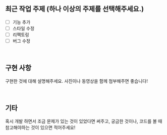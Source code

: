 ## 최근 작업 주제 (하나 이상의 주제를 선택해주세요.)

- [ ] 기능 추가
- [ ] 스타일 수정
- [ ] 리팩토링
- [ ] 버그 수정

<br />

## 구현 사항

구현한 것에 대해 설명해주세요.
사진이나 동영상을 함께 첨부해주면 좋습니다!

<br />

## 기타

혹시 개발 하면서 조금 문제가 있는 것이 있었다면 써주고, 궁금한 것이나, 코드를 볼 때 참고해야하는 것이 있으면 적어주세요!
